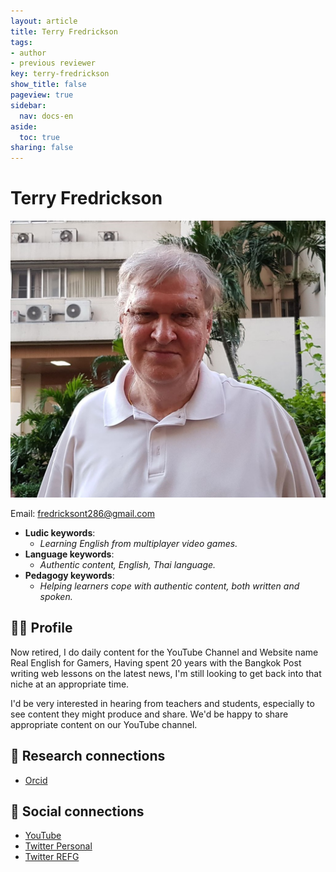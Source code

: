 ```yaml
---
layout: article
title: Terry Fredrickson
tags:
- author
- previous reviewer
key: terry-fredrickson
show_title: false
pageview: true
sidebar:
  nav: docs-en
aside:
  toc: true
sharing: false
---
```


# Terry Fredrickson

<div class="card">
  <div class="card__image">
    <img class="image" src="/assets/images/terry.jpg"/>
  </div>
</div>

Email: [fredricksont286@gmail.com](mailto:fredricksont286@gmail.com)

- **Ludic keywords**: 
  - *Learning English from multiplayer video games.*
- **Language keywords**: 
  - *Authentic content, English, Thai language.*
- **Pedagogy keywords**: 
  - *Helping learners cope with authentic content, both written and spoken.*
<!--more-->

## 👨‍🏫 Profile

Now retired, I do daily content for the YouTube Channel and Website name Real English for Gamers, Having spent 20 years with the Bangkok Post writing web lessons on the latest news, I'm still looking to get back into that niche at an appropriate time.

I'd be very interested in hearing from teachers and students, especially to see content they might produce and share. We'd be happy to share appropriate content on our YouTube channel.

## 🧪 Research connections

- [Orcid](https://orcid.org/0000-0002-3153-9223)

## 💬 Social connections

- [YouTube](https://www.youtube.com/channel/UCvRkPfGnOm_lxAr7SyWBJ8g)
- [Twitter Personal](https://twitter.com/terryfrd)
- [Twitter REFG](https://twitter.com/REFGamers)
